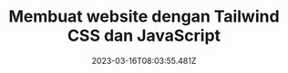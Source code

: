 ---
title: "Membuat website dengan Tailwind CSS dan JavaScript"
date: "2023-03-16T08:03:55.481Z"
topics: ["CSS","JavaScript"]
slug: "membuat-website-dengan-tailwind-css-dan-javascript"
ogImage: "/posts/website.png"
---